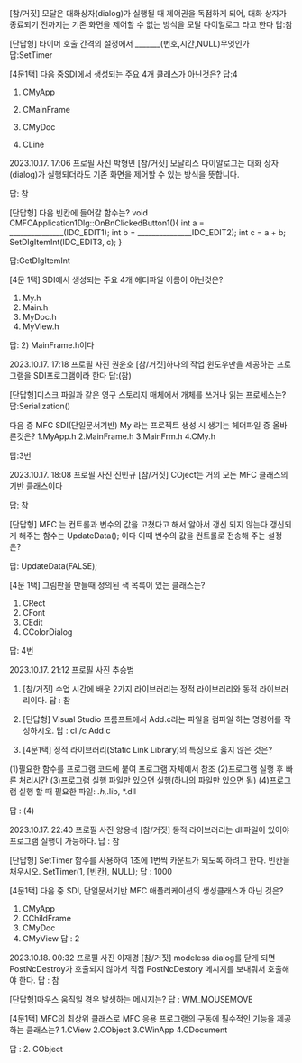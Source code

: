 [참/거짓]
모달은 대화상자(dialog)가 실행될 때 제어권을 독점하게 되어, 대화 상자가 종료되기 전까지는 기존 화면을 제어할 수 없는 방식을 모달 다이얼로그 라고 한다
답:참

[단답형] 타이머 호출 간격의 설정에서 _______(번호,시간,NULL)무엇인가
답:SetTimer

[4문1택] 다음 중SDI에서 생성되는 주요 4개 클래스가 아닌것은? 답:4

1) CMyApp

2) CMainFrame

3) CMyDoc

4) CLine

2023.10.17. 17:06
프로필 사진
박형민
[참/거짓]
모달리스 다이알로그는 대화 상자(dialog)가 실행되더라도 기존 화면을 제어할 수 있는 방식을 뜻합니다.

답: 참

[단답형] 다음 빈칸에 들어갈 함수는?
void CMFCApplication1Dlg::OnBnClickedButton1(){
int a = _______________(IDC_EDIT1);
int b = _______________IDC_EDIT2);
int c = a + b;
SetDlgItemInt(IDC_EDIT3, c);
}

답:GetDlgItemInt


[4문 1택] SDI에서 생성되는 주요 4개 헤더파일 이름이 아닌것은?
1) My.h
2) Main.h
3) MyDoc.h
4) MyView.h

답: 2) MainFrame.h이다

2023.10.17. 17:18
프로필 사진
권윤호
[참/거짓]하나의 작업 윈도우만을 제공하는 프로그램을 SDI프로그램이라 한다
답:(참)

[단답형]디스크 파일과 같은 영구 스토리지 매체에서 개체를 쓰거나 읽는 프로세스는?
답:Serialization()

다음 중 MFC SDI(단일문서기반) My 라는 프로젝트 생성 시 생기는 헤더파일 중 올바른것은?
1.MyApp.h
2.MainFrame.h
3.MainFrm.h
4.CMy.h

답:3번

2023.10.17. 18:08
프로필 사진
진민규
[참/거짓]
COject는 거의 모든 MFC 클래스의 기반 클래스이다

답: 참

[단답형]
MFC 는 컨트롤과 변수의 값을 고쳤다고 해서 알아서 갱신 되지 않는다
갱신되게 해주는 함수는 UpdateData(); 이다 이때 변수의 값을 컨트롤로 전송해 주는 설정은?

답: UpdateData(FALSE);

[4문 1택]
그림판을 만들때 정의된 색 목록이 있는 클래스는?
1. CRect
2. CFont
3. CEdit
4. CColorDialog

답: 4번

2023.10.17. 21:12
프로필 사진
추승범
1. [참/거짓] 수업 시간에 배운 2가지 라이브러리는 정적 라이브러리와 동적 라이브러리이다.
답 : 참

2. [단답형] Visual Studio 프롬프트에서 Add.c라는 파일을 컴파일 하는 명령어를 작성하시오.
답 : cl /c Add.c

3. [4문1택] 정적 라이브러리(Static Link Library)의 특징으로 옳지 않은 것은?

(1)필요한 함수를 프로그램 코드에 붙여 프로그램 자체에서 참조
(2)프로그램 실행 후 빠른 처리시간
(3)프로그램 실행 파일만 있으면 실행(하나의 파일만 있으면 됨)
(4)프로그램 실행 할 때 필요한 파일: *.h,*.lib, *.dll

답 : (4)

2023.10.17. 22:40
프로필 사진
양용석
[참/거짓] 동적 라이브러리는 dll파일이 있어야 프로그램 실행이 가능하다.
답 : 참

[단답형] SetTimer 함수를 사용하여 1초에 1번씩 카운트가 되도록 하려고 한다. 빈칸을 채우시오.
SetTimer(1, [빈칸], NULL);
답 : 1000

[4문1택] 다음 중 SDI, 단일문서기반 MFC 애플리케이션의 생성클래스가 아닌 것은?
1. CMyApp
2. CChildFrame
3. CMyDoc
4. CMyView
답 : 2

2023.10.18. 00:32
프로필 사진
이재경
[참/거짓] modeless dialog를 닫게 되면 PostNcDestroy가 호출되지 않아서 직접 PostNcDestory 메시지를 보내줘서 호출해야 한다. 답 : 참

[단답형]마우스 움직일 경우 발생하는 메시지는?
답 : WM_MOUSEMOVE

[4문1택] MFC의 최상위 클래스로 MFC 응용 프로그램의 구동에 필수적인 기능을 제공하는 클래스는?
1.CView
2.CObject
3.CWinApp
4.CDocument

답 : 2. CObject
